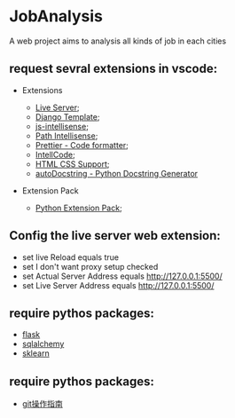 # JobAnalysis
A web project aims to analysis all kinds of job in each cities

## request sevral extensions in vscode:

- Extensions
	* [Live Server](https://marketplace.visualstudio.com/items?itemName=ritwickdey.LiveServer);
	* [Django Template](https://marketplace.visualstudio.com/items?itemName=bibhasdn.django-html);
	* [js-intellisense](https://marketplace.visualstudio.com/items?itemName=shannonliang.js-intellisense);
	* [Path Intellisense](https://marketplace.visualstudio.com/items?itemName=christian-kohler.path-intellisense);
	* [Prettier - Code formatter]();
	* [IntellCode](https://marketplace.visualstudio.com/items?itemName=VisualStudioExptTeam.vscodeintellicode);
	* [HTML CSS Support](https://marketplace.visualstudio.com/items?itemName=ecmel.vscode-html-css);
	* [autoDocstring - Python Docstring Generator](https://marketplace.visualstudio.com/items?itemName=njpwerner.autodocstring) 

- Extension Pack
	* [Python Extension Pack](https://marketplace.visualstudio.com/items?itemName=donjayamanne.python-extension-pack);

## Config the live server web extension:

- set live Reload equals true
- set I don't want proxy setup checked
- set Actual Server Address equals http://127.0.0.1:5500/
- set Live Server Address equals http://127.0.0.1:5500/

## require pythos packages:

- [flask](https://github.com/pallets/flask)
- [sqlalchemy](https://github.com/sqlalchemy/sqlalchemy)
- [sklearn](https://github.com/automl/auto-sklearn)

## require pythos packages:
- [git操作指南](https://blog.csdn.net/weixin_67585820/article/details/123554416)